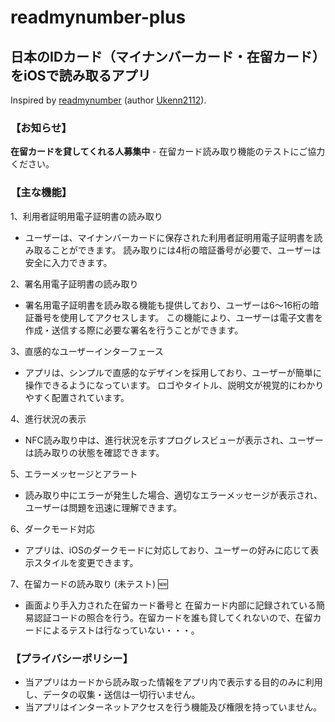 # readmynumber-plus
## 日本のIDカード（マイナンバーカード・在留カード）をiOSで読み取るアプリ
Inspired by [readmynumber](https://github.com/Ukenn2112/readmynumber) (author [Ukenn2112](https://github.com/Ukenn2112)).

### 【お知らせ】
**在留カードを貸してくれる人募集中** - 在留カード読み取り機能のテストにご協力ください。

### 【主な機能】
1、利用者証明用電子証明書の読み取り
- ユーザーは、マイナンバーカードに保存された利用者証明用電子証明書を読み取ることができます。
読み取りには4桁の暗証番号が必要で、ユーザーは安全に入力できます。

2、署名用電子証明書の読み取り
- 署名用電子証明書を読み取る機能も提供しており、ユーザーは6〜16桁の暗証番号を使用してアクセスします。
この機能により、ユーザーは電子文書を作成・送信する際に必要な署名を行うことができます。

3、直感的なユーザーインターフェース
- アプリは、シンプルで直感的なデザインを採用しており、ユーザーが簡単に操作できるようになっています。
ロゴやタイトル、説明文が視覚的にわかりやすく配置されています。

4、進行状況の表示
- NFC読み取り中は、進行状況を示すプログレスビューが表示され、ユーザーは読み取りの状態を確認できます。

5、エラーメッセージとアラート
- 読み取り中にエラーが発生した場合、適切なエラーメッセージが表示され、ユーザーは問題を迅速に理解できます。

6、ダークモード対応
- アプリは、iOSのダークモードに対応しており、ユーザーの好みに応じて表示スタイルを変更できます。

7、在留カードの読み取り (未テスト) :new:
- 画面より手入力された在留カード番号と 在留カード内部に記録されている簡易認証コードの照合を行う。在留カードを誰も貸してくれないので、在留カードによるテストは行なっていない・・・。

### 【プライバシーポリシー】
- 当アプリはカードから読み取った情報をアプリ内で表示する目的のみに利用し、データの収集・送信は一切行いません。
- 当アプリはインターネットアクセスを行う機能及び権限を持っていません。
